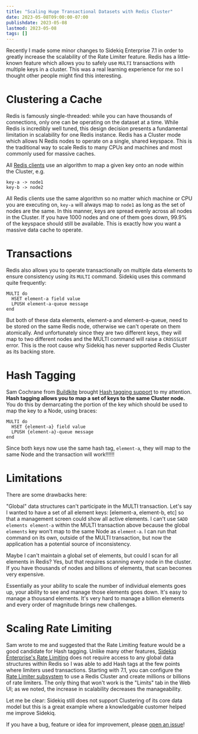 ```yaml
---
title: "Scaling Huge Transactional Datasets with Redis Cluster"
date: 2023-05-08T09:00:00-07:00
publishdate: 2023-05-08
lastmod: 2023-05-08
tags: []
---
```


Recently I made some minor changes to Sidekiq Enterprise 7.1 in order to greatly increase the scalability of the Rate Limiter feature.
Redis has a little-known feature which allows you to safely use `MULTI` transactions with multiple keys in a cluster.
This was a real learning experience for me so I thought other people might find this interesting.

# Clustering a Cache

Redis is famously single-threaded: while you can have thousands of connections, only one can be operating on the dataset at a time.
While Redis is incredibly well tuned, this design decision presents a fundamental limitation in scalability for one Redis instance.
Redis has a Cluster mode which allows N Redis nodes to operate on a single, shared keyspace.
This is the traditional way to scale Redis to many CPUs and machines and most commonly used for massive caches.

All [Redis clients](https://github.com/redis-rb/redis-cluster-client#redis-cluster-client) use an algorithm to map a given key onto an node within the Cluster, e.g.

```
key-a -> node1
key-b -> node2
```

All Redis clients use the same algorithm so no matter which machine or CPU you are executing on, `key-a` will always map to `node1` as long as the set of nodes are the same.
In this manner, keys are spread evenly across all nodes in the Cluster.
If you have 1000 nodes and one of them goes down, 99.9% of the keyspace should still be available.
This is exactly how you want a massive data cache to operate.

# Transactions

Redis also allows you to operate transactionally on multiple data elements to ensure consistency using its `MULTI` command.
Sidekiq uses this command quite frequently:

```
MULTI do
  HSET element-a field value
  LPUSH element-a-queue message
end
```

But both of these data elements, element-a and element-a-queue, need to be stored on the same Redis node, otherwise we can't operate on them atomically.
And unfortunately since they are two different keys, they will map to two different nodes and the MULTI command will raise a `CROSSSLOT` error.
This is the root cause why Sidekiq has never supported Redis Cluster as its backing store.

# Hash Tagging
 
Sam Cochrane from [Buildkite](https://buildkite.com) brought [Hash tagging support](https://redis.com/blog/redis-clustering-best-practices-with-keys/) to my attention.
**Hash tagging allows you to map a set of keys to the same Cluster node.**
You do this by demarcating the portion of the key which should be used to map the key to a Node, using braces:

```
MULTI do
  HSET {element-a} field value
  LPUSH {element-a}-queue message
end
```

Since both keys now use the same hash tag, `element-a`, they will map to the same Node and the transaction will work!!!!!!

# Limitations

There are some drawbacks here:

"Global" data structures can't participate in the MULTI transaction.
Let's say I wanted to have a set of all element keys: [element-a, element-b, etc] so that a management screen could show all active elements.
I can't use `SADD elements element-a` within the MULTI transaction above because the global `elements` key won't map to the same Node as `element-a`.
I can run that command on its own, outside of the MULTI transaction, but now the application has a potential source of inconsistency.

Maybe I can't maintain a global set of elements, but could I scan for all elements in Redis?
Yes, but that requires scanning every node in the cluster.
If you have thousands of nodes and billions of elements, that scan becomes very expensive.

Essentially as your ability to scale the number of individual elements goes up, your ability to see and manage those elements goes down.
It's easy to manage a thousand elements.
It's very hard to manage a billion elements and every order of magnitude brings new challenges.

# Scaling Rate Limiting

Sam wrote to me and suggested that the Rate Limiting feature would be a good candidate for Hash tagging.
Unlike many other features, [Sidekiq Enterprise's Rate Limiting](https://github.com/sidekiq/sidekiq/wiki/Ent-Rate-Limiting) does not require access to any global data structures within Redis so
I was able to add Hash tags at the few points where limiters used transactions.
Starting with 7.1, you can configure the [Rate Limiter subsystem](https://github.com/sidekiq/sidekiq/wiki/Ent-Rate-Limiting#redis) to use a Redis Cluster and create millions or billions of rate limiters.
The only thing that won't work is the "Limits" tab in the Web UI; as we noted, the increase in scalability decreases the manageability.

Let me be clear: Sidekiq still does not support Clustering of its core data model
but this is a great example where a knowledgable customer helped me improve Sidekiq.

If you have a bug, feature or idea for improvement, please [open an issue](https://github.com/sidekiq/sidekiq/issues/new)!